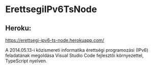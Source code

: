 #  ErettsegiIPv6TsNode

## Heroku:
https://erettsegi-ipv6-ts-node.herokuapp.com/

A 2014.05.13-i közismereti informatika érettségi programozási (IPv6) feladatának megoldása Visual Studio Code fejlesztői környezettel, TypeScript nyelven.
